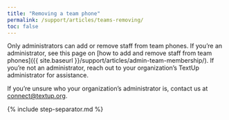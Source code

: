 ```yaml
---
title: "Removing a team phone"
permalink: /support/articles/teams-removing/
toc: false
---
```


Only administrators can add or remove staff from team phones. If you’re an administrator, see this page on [how to add and remove staff from team phones]({{ site.baseurl }}/support/articles/admin-team-membership/). If you’re not an administrator, reach out to your organization’s TextUp administrator for assistance.

If you’re unsure who your organization’s administrator is, contact us at [connect@textup.org](mailto:connect@textup.org).

{% include step-separator.md %}

